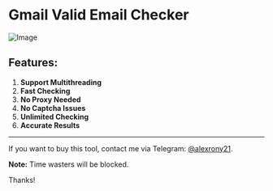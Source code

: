 # Gmail Valid Email Checker

![Image]()

## Features:
1. **Support Multithreading**
2. **Fast Checking**
3. **No Proxy Needed**
4. **No Captcha Issues**
5. **Unlimited Checking**
6. **Accurate Results**

---

If you want to buy this tool, contact me via Telegram: [@alexrony21](https://t.me/alexrony21).

**Note:** Time wasters will be blocked.

Thanks!
